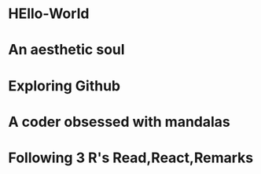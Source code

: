 # HEllo-World
#  An aesthetic soul 
# Exploring Github
# A coder obsessed with mandalas
# Following 3 R's Read,React,Remarks


